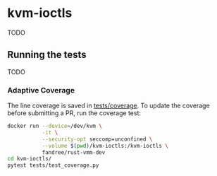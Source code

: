# kvm-ioctls

TODO

## Running the tests

TODO

### Adaptive Coverage

The line coverage is saved in [tests/coverage](tests/coverage). To update the
coverage before submitting a PR, run the coverage test:

```bash
docker run --device=/dev/kvm \
           -it \
           --security-opt seccomp=unconfined \
           --volume $(pwd)/kvm-ioctls:/kvm-ioctls \
           fandree/rust-vmm-dev
cd kvm-ioctls/
pytest tests/test_coverage.py
```
